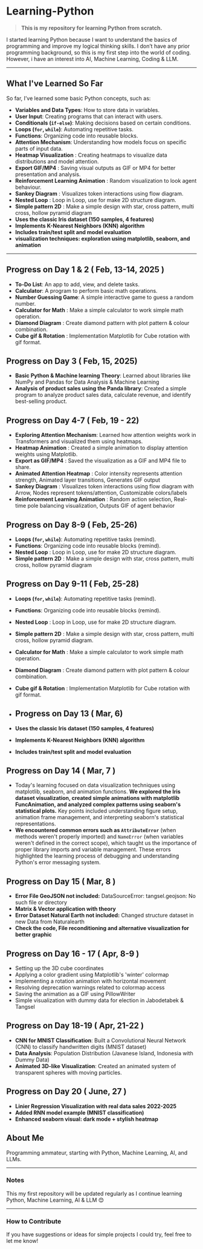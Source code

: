 # Learning-Python

> **This is my repository for learning Python from scratch.**

I started learning Python because I want to understand the basics of programming and improve my logical thinking skills. I don’t have any prior programming background, so this is my first step into the world of coding. However, i have an interest into AI, Machine Learning, Coding & LLM. 

---

## What I've Learned So Far

So far, I’ve learned some basic Python concepts, such as:
- **Variables and Data Types**: How to store data in variables.
- **User Input**: Creating programs that can interact with users.
- **Conditionals (`if-else`)**: Making decisions based on certain conditions.
- **Loops (`for`, `while`)**: Automating repetitive tasks.
- **Functions**: Organizing code into reusable blocks.
- **Attention Mechanism**: Understanding how models focus on specific parts of input data.
- **Heatmap Visualization** : Creating heatmaps to visualize data distributions and model attention.
- **Export GIF/MP4** : Saving visual outputs as GIF or MP4 for better presentation and analysis.
-  **Reinforcement Learning Animation** : Random visualization to look agent behaviour.
-  **Sankey Diagram** : Visualizes token interactions using flow diagram.
-  **Nested Loop** : Loop in Loop, use for make 2D structure diagram.
-  **Simple pattern 2D** : Make a simple design with star, cross pattern, multi cross, hollow pyramid diagram
-  **Uses the classic Iris dataset (150 samples, 4 features)**
- **Implements K-Nearest Neighbors (KNN) algorithm**
- **Includes train/test split and model evaluation**
- **visualization techniques: exploration using matplotlib, seaborn, and animation** 

---

## Progress on Day 1 & 2 ( Feb, 13-14, 2025 )

- **To-Do List**: An app to add, view, and delete tasks.
- **Calculator**: A program to perform basic math operations.
- **Number Guessing Game**: A simple interactive game to guess a random number.
- **Calculator for Math** : Make a simple calculator to work simple math operation.
- **Diamond Diagram** : Create diamond pattern with plot pattern & colour combination.
- **Cube gif & Rotation** : Implementation Matplotlib for Cube rotation with gif format.

## Progress on Day 3 ( Feb, 15, 2025)

- **Basic Python & Machine learning Theory**: Learned about libraries like NumPy and Pandas for Data Analysis & Machine Learning
- **Analysis of product sales using the Panda library**: Created a simple program to analyze product sales data, calculate revenue, and identify best-selling product.

## Progress on Day 4-7 ( Feb, 19 - 22)

- **Exploring Attention Mechanism**: Learned how attention weights work in Transformers and visualized them using heatmaps.
- **Heatmap Animation** : Created a simple animation to display attention weights using Matplotlib.
- **Export as GIF/MP4** : Saved the visualization as a GIF and MP4 file to share.
- **Animated Attention Heatmap** : Color intensity represents attention strength, Animated layer transitions, Generates GIF output
- **Sankey Diagram** : Visualizes token interactions using flow diagram with Arrow, Nodes represent tokens/attention, Customizable colors/labels
- **Reinforcement Learning Animation** : Random action selection, Real-time pole balancing visualization, Outputs GIF of agent behavior

## Progress on Day 8-9 ( Feb, 25-26)
- **Loops (`for`, `while`)**: Automating repetitive tasks (remind).
- **Functions**: Organizing code into reusable blocks (remind). 
-  **Nested Loop** : Loop in Loop, use for make 2D structure diagram.
-  **Simple pattern 2D** : Make a simple design with star, cross pattern, multi cross, hollow pyramid diagram

## Progress on Day 9-11 ( Feb, 25-28)
- **Loops (`for`, `while`)**: Automating repetitive tasks (remind).
- **Functions**: Organizing code into reusable blocks (remind). 
-  **Nested Loop** : Loop in Loop, use for make 2D structure diagram.
-  **Simple pattern 2D** : Make a simple design with star, cross pattern, multi cross, hollow pyramid diagram.
-  **Calculator for Math** : Make a simple calculator to work simple math operation.
-  **Diamond Diagram** : Create diamond pattern with plot pattern & colour combination.
-  **Cube gif & Rotation** : Implementation Matplotlib for Cube rotation with gif format.

-  ## Progress on Day 13 ( Mar, 6)
- **Uses the classic Iris dataset (150 samples, 4 features)**
- **Implements K-Nearest Neighbors (KNN) algorithm**
- **Includes train/test split and model evaluation**

## Progress on Day 14 ( Mar, 7 )
- Today's learning focused on data visualization techniques using matplotlib, seaborn, and animation functions. **We explored the Iris dataset visualization, created simple animations with matplotlib FuncAnimation, and analyzed complex patterns using seaborn's statistical plots.** Key points included understanding figure setup, animation frame management, and interpreting seaborn's statistical representations.
- **We encountered common errors such as `AttributeError`** (when methods weren't properly imported) and `NameError` (when variables weren't defined in the correct scope), which taught us the importance of proper library imports and variable management. These errors highlighted the learning process of debugging and understanding Python's error messaging system.

## Progress on Day 15 ( Mar, 8 )
- **Error File GeoJSON not included:** DataSourceError: tangsel.geojson: No such file or directory
- **Matrix & Vector application with theory**
- **Error Dataset Natural Earth not included:** Changed structure dataset in new Data from Naturalearth
- **Check the code, File reconditioning and alternative visualization for better graphic** 

## Progress on Day 16 - 17 ( Apr, 8-9 )
- Setting up the 3D cube coordinates
- Applying a color gradient using Matplotlib's 'winter' colormap
- Implementing a rotation animation with horizontal movement
- Resolving deprecation warnings related to colormap access
- Saving the animation as a GIF using PillowWriter
- Simple visualization with dummy data for election in Jabodetabek & Tangsel

## Progress on Day 18-19 ( Apr, 21-22 )
- **CNN for MNIST Classification**: Built a Convolutional Neural Network (CNN) to classify handwritten digits (MNIST dataset)
- **Data Analysis**: Population Distribution (Javanese Island, Indonesia with Dummy Data)
- **Animated 3D-like Visualization**: Created an animated system of transparent spheres with moving particles.

## Progress on Day 20 ( June, 27 )
- **Linier Regression Visualization with real data sales 2022-2025**
- **Added RNN model example (MNIST classification)**
- **Enhanced seaborn visual: dark mode + stylish heatmap**
  
## About Me
Programming ammateur, starting with Python, Machine Learning, AI, and LLMs.

---

### Notes
This my first repository will be updated regularly as I continue learning Python, Machine Learning, AI & LLM 😊

---

### How to Contribute
If you have suggestions or ideas for simple projects I could try, feel free to let me know!
